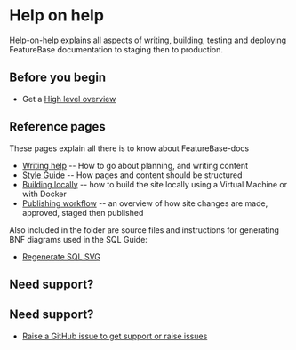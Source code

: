 # Help on help

Help-on-help explains all aspects of writing, building, testing and deploying FeatureBase documentation to staging then to production.

## Before you begin

* Get a [High level overview](/README.md)

## Reference pages

These pages explain all there is to know about FeatureBase-docs

* [Writing help](/help-on-help/writing-help) -- How to go about planning, and writing content
* [Style Guide](/help-on-help/style-guide) -- How pages and content should be structured
* [Building locally](/help-on-help/local-build) -- how to build the site locally using a Virtual Machine or with Docker
* [Publishing workflow](/help-on-help/publishing-workflow) -- an overview of how site changes are made, approved, staged then published

Also included in the folder are source files and instructions for generating BNF diagrams used in the SQL Guide:

* [Regenerate SQL SVG](/help-on-help/regenerate-sql-svg)

## Need support?

## Need support?

* [Raise a GitHub issue to get support or raise issues](https://github.com/FeatureBaseDB/featurebase-docs/issues)
